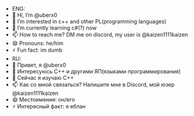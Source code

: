 - ENG:
- 👋 Hi, I’m @uberx0
- 👀 I’m interested in с++ and other PL(programming languages)
- 🌱 I’m currently learning c#(?) now
- 📫 How to reach me? DM me on discord, my user is @kaizen1111kaizen
- 😄 Pronouns: he/him
- ⚡ Fun fact: im dumb
- RU:
- 👋 Привет, я @uberx0
- 👀 Интересуюсь С++ и другими ЯП(языками программирования)
- 🌱 Сейчас я изучаю C++
- 📫 Как со мной связаться? Напишите мне в Discord, мой юзер @kaizen1111kaizen
- 😄 Местоимения: он/его
- ⚡ Интересный факт: я еблан
